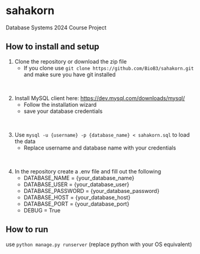 # sahakorn
Database Systems 2024 Course Project

## How to install and setup
1. Clone the repository or download the zip file
    - If you clone use `git clone https://github.com/BioB3/sahakorn.git` and make sure you have git installed
<br>

2. Install MySQL client here: https://dev.mysql.com/downloads/mysql/
   - Follow the installation wizard
   - save your database credentials
<br>

3. Use `mysql -u {username} -p {database_name} < sahakorn.sql` to load the data
    - Replace username and database name with your credentials
<br>

4. In the repository create a .env file and fill out the following
    - DATABASE_NAME = {your_database_name}
    - DATABASE_USER = {your_database_user}
    - DATABASE_PASSWORD = {your_database_password}
    - DATABASE_HOST = {your_database_host}
    - DATABASE_PORT = {your_database_port}
    - DEBUG = True

## How to run
use `python manage.py runserver` (replace python with your OS equivalent)
